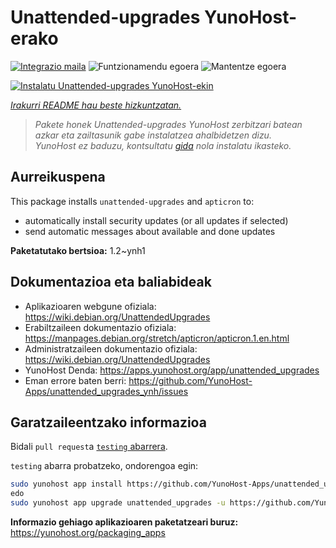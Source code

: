 <!--
Ohart ongi: README hau automatikoki sortu da <https://github.com/YunoHost/apps/tree/master/tools/readme_generator>ri esker
EZ editatu eskuz.
-->

# Unattended-upgrades YunoHost-erako

[![Integrazio maila](https://dash.yunohost.org/integration/unattended_upgrades.svg)](https://ci-apps.yunohost.org/ci/apps/unattended_upgrades/) ![Funtzionamendu egoera](https://ci-apps.yunohost.org/ci/badges/unattended_upgrades.status.svg) ![Mantentze egoera](https://ci-apps.yunohost.org/ci/badges/unattended_upgrades.maintain.svg)

[![Instalatu Unattended-upgrades YunoHost-ekin](https://install-app.yunohost.org/install-with-yunohost.svg)](https://install-app.yunohost.org/?app=unattended_upgrades)

*[Irakurri README hau beste hizkuntzatan.](./ALL_README.md)*

> *Pakete honek Unattended-upgrades YunoHost zerbitzari batean azkar eta zailtasunik gabe instalatzea ahalbidetzen dizu.*  
> *YunoHost ez baduzu, kontsultatu [gida](https://yunohost.org/install) nola instalatu ikasteko.*

## Aurreikuspena

This package installs `unattended-upgrades` and `apticron` to:

* automatically install security updates (or all updates if selected)
* send automatic messages about available and done updates


**Paketatutako bertsioa:** 1.2~ynh1
## Dokumentazioa eta baliabideak

- Aplikazioaren webgune ofiziala: <https://wiki.debian.org/UnattendedUpgrades>
- Erabiltzaileen dokumentazio ofiziala: <https://manpages.debian.org/stretch/apticron/apticron.1.en.html>
- Administratzaileen dokumentazio ofiziala: <https://wiki.debian.org/UnattendedUpgrades>
- YunoHost Denda: <https://apps.yunohost.org/app/unattended_upgrades>
- Eman errore baten berri: <https://github.com/YunoHost-Apps/unattended_upgrades_ynh/issues>

## Garatzaileentzako informazioa

Bidali `pull request`a [`testing` abarrera](https://github.com/YunoHost-Apps/unattended_upgrades_ynh/tree/testing).

`testing` abarra probatzeko, ondorengoa egin:

```bash
sudo yunohost app install https://github.com/YunoHost-Apps/unattended_upgrades_ynh/tree/testing --debug
edo
sudo yunohost app upgrade unattended_upgrades -u https://github.com/YunoHost-Apps/unattended_upgrades_ynh/tree/testing --debug
```

**Informazio gehiago aplikazioaren paketatzeari buruz:** <https://yunohost.org/packaging_apps>
